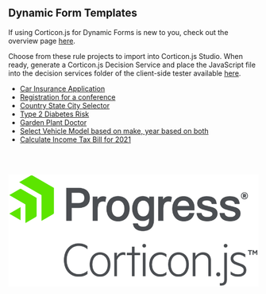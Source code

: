 ## Dynamic Form Templates

If using Corticon.js for Dynamic Forms is new to you, check out the overview page [here](https://corticon.github.io/templates/#/form-templates/overview/overview.md).

Choose from these rule projects to import into Corticon.js Studio. When ready, generate a Corticon.js Decision Service and place the JavaScript file into the decision services folder of the client-side tester available [here](https://github.com/corticon/corticon.js-samples/tree/master/DynamicForms/CSC). 


* [Car Insurance Application](https://corticon.github.io/templates/#/form-templates/Car-Insurance/README.md)
* [Registration for a conference](https://corticon.github.io/templates/#/form-templates/Conference-Registration/README.md)
* [Country State City Selector](https://corticon.github.io/templates/#/form-templates/Country-State-City-Selector/README.md)
* [Type 2 Diabetes Risk](https://corticon.github.io/templates/#/form-templates/Diabetes-Risk-Score-(Type-2)/README.md)
* [Garden Plant Doctor](https://corticon.github.io/templates/#/form-templates/Plant-Clinic/README.md)
* [Select Vehicle Model based on make, year based on both](https://corticon.github.io/templates/#/form-templates/Select-Vehicle-Model-Make-Year/README.md)
* [Calculate Income Tax Bill for 2021](https://corticon.github.io/templates/#/form-templates/US-2021-Income-Tax-Calculator/README.md)
<br>
<br>


![ProgressCorticon.js_Logo_Stacked](../assets/ProgressCorticon.js_PrimaryLogo_Stacked.png ':size=100')